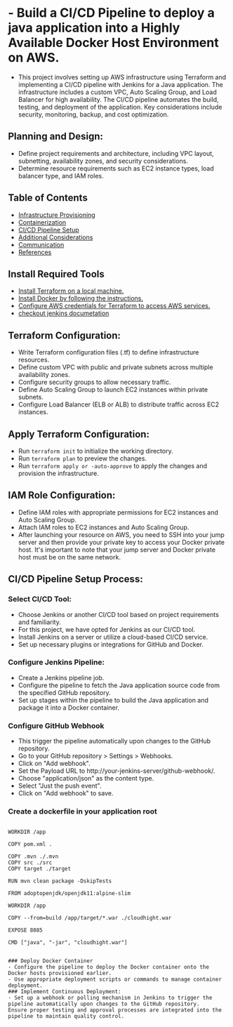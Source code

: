 # - Build a CI/CD Pipeline to deploy a java application into a Highly Available Docker Host Environment on AWS.

- This project involves setting up AWS infrastructure using Terraform and implementing a CI/CD pipeline with Jenkins for a Java application. The infrastructure includes a custom VPC, Auto Scaling Group, and Load Balancer for high availability. The CI/CD pipeline automates the build, testing, and deployment of the application. Key considerations include security, monitoring, backup, and cost optimization.
## Planning and Design:
- Define project requirements and architecture, including VPC layout, subnetting, availability zones, and security considerations.
- Determine resource requirements such as EC2 instance types, load balancer type, and IAM roles.

## Table of Contents
- [Infrastructure Provisioning](#Infrastructure-Provisioning)
- [Containerization](#containerization)
- [CI/CD Pipeline Setup](#CI/CD-Pipeline-Setup)
- [Additional Considerations](#Additional-Considerations)
- [Communication](#Communication)
- [References](#References)

## Install Required Tools
- <a href="https://developer.hashicorp.com/terraform/install?product_intent=terraform">Install Terraform on a local machine.</a>
- <a href="https://docs.docker.com/engine/install/">Install Docker by following the instructions.</a>
- <a href="https://medium.com/@emmanuelibok505/how-to-set-up-an-aws-command-line-interface-cli-profile-for-an-iam-user-772b942956f">Configure AWS credentials for Terraform to access AWS services.</a>
- <a href="https://pkg.jenkins.io/debian-stable/">checkout jenkins documetation</a>

## Terraform Configuration:
- Write Terraform configuration files (.tf) to define infrastructure resources.
- Define custom VPC with public and private subnets across multiple availability zones.
- Configure security groups to allow necessary traffic.
- Define Auto Scaling Group to launch EC2 instances within private subnets.
- Configure Load Balancer (ELB or ALB) to distribute traffic across EC2 instances.

## Apply Terraform Configuration:
- Run ``terraform init`` to initialize the working directory.
- Run ``terraform plan`` to preview the changes.
- Run ``terraform apply or -auto-approve`` to apply the changes and provision the infrastructure.

## IAM Role Configuration:
- Define IAM roles with appropriate permissions for EC2 instances and Auto Scaling Group.
- Attach IAM roles to EC2 instances and Auto Scaling Group.
- After launching your resource on AWS, you need to SSH into your jump server and then provide your private key to access your Docker private host. It's important to note that your jump server and Docker private host must be on the same network.


## CI/CD Pipeline Setup Process:
### Select CI/CD Tool:
- Choose Jenkins or another CI/CD tool based on project requirements and familiarity.
- For this project, we have opted for Jenkins as our CI/CD tool.
- Install Jenkins on a server or utilize a cloud-based CI/CD service.
- Set up necessary plugins or integrations for GitHub and Docker.
### Configure Jenkins Pipeline:
- Create a Jenkins pipeline job.
- Configure the pipeline to fetch the Java application source code from the specified GitHub repository.
- Set up stages within the pipeline to build the Java application and package it into a Docker container.
### Configure GitHub Webhook
- This trigger the pipeline automatically upon changes to the GitHub repository.
- Go to your GitHub repository > Settings > Webhooks.
- Click on "Add webhook".
- Set the Payload URL to http://your-jenkins-server/github-webhook/.
- Choose "application/json" as the content type.
- Select "Just the push event".
- Click on "Add webhook" to save.

### Create a dockerfile in your application root
```FROM maven:3.8.4-openjdk-11 AS build

WORKDIR /app

COPY pom.xml .

COPY .mvn ./.mvn
COPY src ./src
COPY target ./target

RUN mvn clean package -DskipTests

FROM adoptopenjdk/openjdk11:alpine-slim

WORKDIR /app

COPY --from=build /app/target/*.war ./cloudhight.war

EXPOSE 8085

CMD ["java", "-jar", "cloudhight.war"]


### Deploy Docker Container
- Configure the pipeline to deploy the Docker container onto the Docker hosts provisioned earlier.
- Use appropriate deployment scripts or commands to manage container deployment.
### Implement Continuous Deployment:
- Set up a webhook or polling mechanism in Jenkins to trigger the pipeline automatically upon changes to the GitHub repository.
Ensure proper testing and approval processes are integrated into the pipeline to maintain quality control.